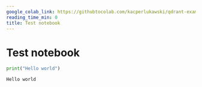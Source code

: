 ```yaml
---
google_colab_link: https://githubtocolab.com/kacperlukawski/qdrant-exam/blob/automate/python-environment/again-new-notebook/new-notebook.ipynb
reading_time_min: 0
title: Test notebook
---
```


# Test notebook

```python
print("Hello world")
```

```
Hello world
```

```python

```
